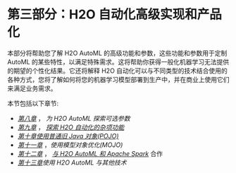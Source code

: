 

# 第三部分：H2O 自动化高级实现和产品化

本部分将帮助您了解 H2O AutoML 的高级功能和参数，这些功能和参数用于定制 AutoML 的某些特性，以满足特殊需求。这将帮助你获得一般化机器学习无法提供的期望的个性化结果。它还将解释 H2O 自动化可以与不同类型的技术结合使用的各种方式，您将了解如何将您的机器学习模型部署到生产中，并在商业上使用它们来满足业务需求。

本节包括以下章节:

*   [*第八章*](B17298_08.xhtml#_idTextAnchor169) ， *为 H2O AutoML 探索可选参数*
*   [*第九章*](B17298_09.xhtml#_idTextAnchor186) ， [*探索 H2O 自动化的杂项功能*](https://epic.packtpub.com/index.php?module=oss_Chapters&action=DetailView&record=3a065625-7e22-e0bf-231f-61a9d1f3e976)
*   [*第十章*](B17298_10.xhtml#_idTextAnchor196)[*使用普通旧 Java 对象(POJO)*](https://epic.packtpub.com/index.php?module=oss_Chapters&action=DetailView&record=bb77c8ca-d15c-48c5-2b00-61a9d1abce98)
*   [*第十一章*](B17298_11.xhtml#_idTextAnchor210) ，*使用模型对象优化(MOJO)*
*   [*第十二章*](B17298_12.xhtml#_idTextAnchor225) ， [*与 H2O AutoML 和 Apache Spark*](https://epic.packtpub.com/index.php?module=oss_Chapters&action=DetailView&record=854f151d-1690-0982-b488-61a9d16f9b67) 合作
*   [*第十三章*](B17298_13.xhtml#_idTextAnchor239)*使用 H2O AutoML 与其他技术*
